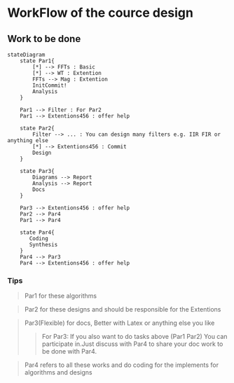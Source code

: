 # WorkFlow of the cource design

## Work to be done

```mermaid
stateDiagram
    state Par1{
        [*] --> FFTs : Basic
        [*] --> WT : Extention
        FFTs --> Mag : Extention
        InitCommit!
        Analysis
    }

    Par1 --> Filter : For Par2
    Par1 --> Extentions456 : offer help

    state Par2{
        Filter --> ... : You can design many filters e.g. IIR FIR or anything else
        [*] --> Extentions456 : Commit
        Design
    }

    state Par3{
        Diagrams --> Report
        Analysis --> Report
        Docs
    }

    Par3 --> Extentions456 : offer help
    Par2 --> Par4
    Par1 --> Par4

    state Par4{
       Coding
       Synthesis
    }
    Par4 --> Par3
    Par4 --> Extentions456 : offer help

```

### Tips

> Par1 for these algorithms

> Par2 for these designs and should be responsible for the Extentions

> Par3(Flexible) for docs, Better with Latex or anything else you like
>
> > For Par3: If you also want to do tasks above (Par1 Par2) You can participate in.Just discuss with Par4 to share your doc work to be done with Par4.

> Par4 refers to all these works and do coding for the implements for algorithms and designs
